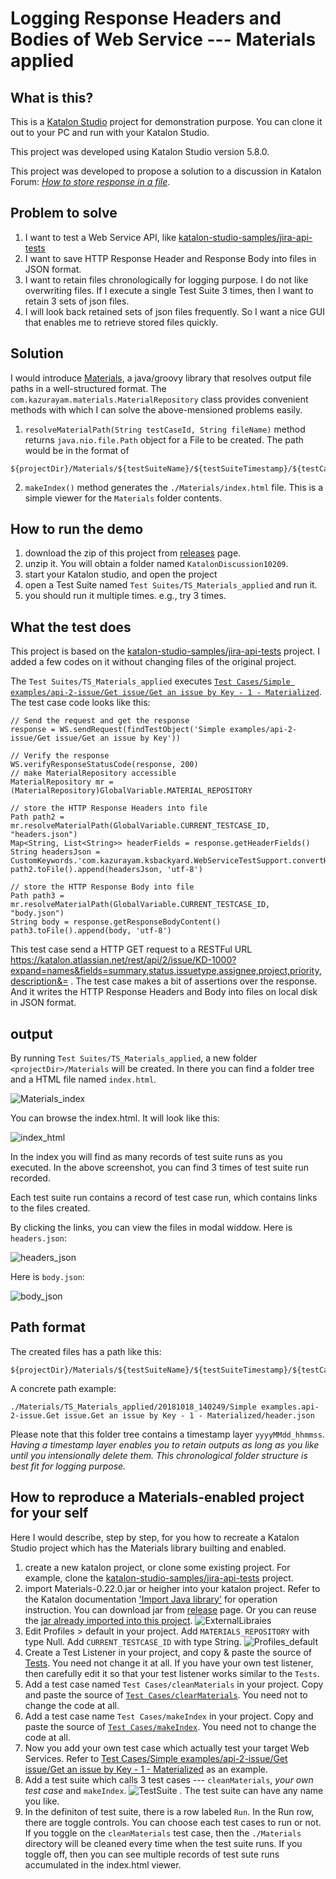 Logging Response Headers and Bodies of Web Service --- Materials applied
========

## What is this?

This is a [Katalon Studio](https://www.katalon.com/) project for demonstration purpose.
You can clone it out to your PC and run with your Katalon Studio.

This project was developed using Katalon Studio version 5.8.0.

This project was developed to propose a solution to a discussion in Katalon Forum:
[*How to store response in a file*](https://forum.katalon.com/discussion/10209/how-to-store-response-in-a-file).

## Problem to solve

1. I want to test a Web Service API, like [katalon-studio-samples/jira-api-tests](https://github.com/katalon-studio-samples/jira-api-tests)
2. I want to save HTTP Response Header and Response Body into files in JSON format.
3. I want to retain files chronologically for logging purpose. I do not like overwriting files. If I execute a single Test Suite 3 times, then I want to retain 3 sets of json files.
4. I will look back retained sets of json files frequently. So I want a nice GUI that enables me to retrieve stored files quickly.

## Solution

I would introduce [Materials](https://github.com/kazurayam/Materials), a java/groovy library that resolves output file paths in a well-structured format. The  `com.kazurayam.materials.MaterialRepository` class provides convenient methods with which I can solve the above-mensioned problems easily.

1. `resolveMaterialPath(String testCaseId, String fileName)` method returns `java.nio.file.Path` object for a File to be created. The path would be in the format of
```
${projectDir}/Materials/${testSuiteName}/${testSuiteTimestamp}/${testCaseName}/${subdirs}/${fileName}
```
2. `makeIndex()` method generates the `./Materials/index.html` file. This is a simple viewer for the `Materials` folder contents.

## How to run the demo

1. download the zip of this project from [releases](https://github.com/katalon-studio-samples/jira-api-tests/releases) page.
2. unzip it. You will obtain a folder named `KatalonDiscussion10209`.
3. start your Katalon studio, and open the project
4. open a Test Suite named `Test Suites/TS_Materials_applied` and run it.
5. you should run it multiple times. e.g., try 3 times.

## What the test does

This project is based on the [katalon-studio-samples/jira-api-tests](https://github.com/katalon-studio-samples/jira-api-tests) project. I added a few codes on it without changing files of the original project.

The `Test Suites/TS_Materials_applied` executes [`Test Cases/Simple examples/api-2-issue/Get issue/Get an issue by Key - 1 - Materialized`](/Scripts/Simple%20examples/api-2-issue/Get%20issue/Get%20an%20issue%20by%20Key%20-%201%20-%20Materialized/Script1539828822545.groovy). The test case code looks like this:

```
// Send the request and get the response
response = WS.sendRequest(findTestObject('Simple examples/api-2-issue/Get issue/Get an issue by Key'))

// Verify the response
WS.verifyResponseStatusCode(response, 200)
// make MaterialRepository accessible
MaterialRepository mr = (MaterialRepository)GlobalVariable.MATERIAL_REPOSITORY

// store the HTTP Response Headers into file
Path path2 = mr.resolveMaterialPath(GlobalVariable.CURRENT_TESTCASE_ID, "headers.json")
Map<String, List<String>> headerFields = response.getHeaderFields()
String headersJson = CustomKeywords.'com.kazurayam.ksbackyard.WebServiceTestSupport.convertHeaderFieldsToJsonString'(headerFields)
path2.toFile().append(headersJson, 'utf-8')

// store the HTTP Response Body into file
Path path3 = mr.resolveMaterialPath(GlobalVariable.CURRENT_TESTCASE_ID, "body.json")
String body = response.getResponseBodyContent()
path3.toFile().append(body, 'utf-8')
```

This test case send a HTTP GET request to a RESTFul URL  https://katalon.atlassian.net/rest/api/2/issue/KD-1000?expand=names&fields=summary,status,issuetype,assignee,project,priority,description&= . The test case makes a bit of assertions over the response. And it writes the HTTP Response Headers and Body into files on local disk in JSON format.

## output

By running `Test Suites/TS_Materials_applied`, a new folder `<projectDir>/Materials` will be created. In there you can find a folder tree and a HTML file named `index.html`.

![Materials_index](docs/images/Materials_index.png)

You can browse the index.html. It will look like this:

![index_html](docs/images/index_html.png)

In the index you will find as many records of test suite runs as you executed. In the above screenshot, you can find 3 times of test suite run recorded.

Each test suite run contains a record of test case run, which contains links to the files created.

By clicking the links, you can view the files in modal widdow. Here is `headers.json`:

![headers_json](docs/images/headers_json.PNG)

Here is `body.json`:

![body_json](docs/images/body_json.PNG)

## Path format

The created files has a path like this:
```
${projectDir}/Materials/${testSuiteName}/${testSuiteTimestamp}/${testCaseName}/${subdirs}/${fileName}
```

A concrete path example:

```
./Materials/TS_Materials_applied/20181018_140249/Simple examples.api-2-issue.Get issue.Get an issue by Key - 1 - Materialized/header.json
```

Please note that this folder tree contains a timestamp layer `yyyyMMdd_hhmmss`. *Having a timestamp layer enables you to retain outputs as long as you like until you intensionally delete them. This chronological folder structure is best fit for logging purpose.*


## How to reproduce a Materials-enabled project for your self

Here I would describe, step by step, for you how to recreate a Katalon Studio project which has the Materials library builting and enabled.

1. create a new katalon project, or clone some existing project. For example, clone the [katalon-studio-samples/jira-api-tests](https://github.com/katalon-studio-samples/jira-api-tests) project.
2. import Materials-0.22.0.jar or heigher into your katalon project. Refer to the Katalon documentation ['Import Java library'](https://docs.katalon.com/katalon-studio/tutorials/import_java_library.html) for operation instruction. You can download jar from [release](https://github.com/kazurayam/Materials/releases) page. Or you can reuse the [jar already imported into this project](Drivers/). ![ExternalLibraies](docs/images/ExternalLibraries.PNG)
3. Edit Profiles > default in your project. Add `MATERIALS_REPOSITORY` with type Null. Add `CURRENT_TESTCASE_ID` with type String. ![Profiles_default](docs/images/Profiles_default.PNG)
4. Create a Test Listener in your project, and copy & paste the source of [Tests](Test%20Listeners/Tests.groovy). You need not change it at all. If you have your own test listener, then carefully edit it so that your test listener works similar to the `Tests`.
5. Add a test case named `Test Cases/cleanMaterials` in your project. Copy and paste the source of [`Test Cases/clearMaterials`](Scripts/clearMaterials/Script1539827008519.groovy). You need not to change the code at all.
6. Add a test case name `Test Cases/makeIndex` in your project. Copy and paste the source of [`Test Cases/makeIndex`](Scripts/makeIndex/Script1539827017814.groovy). You need not to change the code at all.
7. Now you add your own test case which actually test your target Web Services. Refer to [Test Cases/Simple examples/api-2-issue/Get issue/Get an issue by Key - 1 - Materialized](Scripts/Simple%20examples/api-2-issue/Get%20issue/Get%20an%20issue%20by%20Key%20-%201%20-%20Materialized/Script1539828822545.groovy) as an example.
8. Add a test suite which calls 3 test cases --- `cleanMaterials`, *your own test case* and `makeIndex`. ![TestSuite](docs/images/TestSuite.PNG) . The test suite can have any name you like.
9. In the definiton of test suite, there is a row labeled `Run`. In the Run row, there are toggle controls. You can choose each test cases to run or not. If you toggle on the `cleanMaterials` test case, then the `./Materials` directory will be cleaned every time when the test suite runs. If you toggle off, then you can see multiple records of test sute runs accumulated in the index.html viewer.
